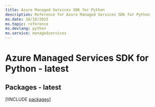 ```yaml
---
title: Azure Managed Services SDK for Python
description: Reference for Azure Managed Services SDK for Python
ms.date: 10/10/2025
ms.topic: reference
ms.devlang: python
ms.service: managedservices
---
```

# Azure Managed Services SDK for Python - latest
## Packages - latest
[!INCLUDE [packages](managed-services-index.md)]
